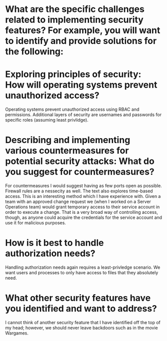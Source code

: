 # What are the specific challenges related to implementing security features? For example, you will want to identify and provide solutions for the following:

# Exploring principles of security: How will operating systems prevent unauthorized access?
Operating systems prevent unauthorized access using RBAC and permissions.  Additional layers of security are usernames and passwords for specific roles (assuming least privlidge).
# Describing and implementing various countermeasures for potential security attacks: What do you suggest for countermeasures?
For countermeasures I would suggest having as few ports open as possible.  Firewall rules are a nessecity as well.  The text also explores time-based access.  This is an interesting method which I have experience with.  Given a team with an approved change request we (when I worked on a Server Operations team) would grant temporary access to their service account in order to execute a change.  That is a very broad way of controlling access, though, as anyone could acquire the credentials for the service account and use it for malicious purposes.
# How is it best to handle authorization needs?
Handling authorization needs again requires a least-privledge scenario.  We want users and processes to only have access to files that they absolutely need.
# What other security features have you identified and want to address?
I cannot think of another security feature that I have identified off the top of my head; however, we should never leave backdoors such as in the movie Wargames.

